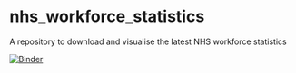 # nhs_workforce_statistics
A repository to download and visualise the latest NHS workforce statistics

[![Binder](https://mybinder.org/badge_logo.svg)](https://mybinder.org/v2/gh/hibasameen/nhs_workforce_statistics/HEAD)
